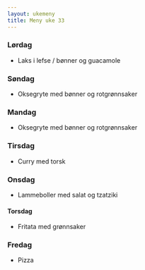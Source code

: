 ```yaml
---
layout: ukemeny
title: Meny uke 33
---
```


### Lørdag

- Laks i lefse / bønner og guacamole

### Søndag

- Oksegryte med bønner og rotgrønnsaker

### Mandag

- Oksegryte med bønner og rotgrønnsaker

### Tirsdag

- Curry med torsk

### Onsdag

- Lammeboller med salat og tzatziki

#### Torsdag

- Fritata med grønnsaker

### Fredag

- Pizza
